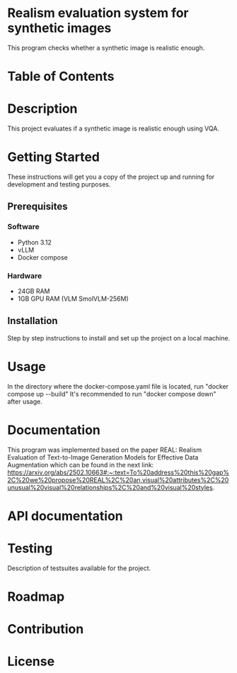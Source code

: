 # Realism evaluation system for synthetic images
This program checks whether a synthetic image is realistic enough.

# Table of Contents


# Description
This project evaluates if a synthetic image is realistic enough using VQA.

# Getting Started
These instructions will get you a copy of the project up and running for development and testing purposes.

## Prerequisites

### Software
- Python 3.12
- vLLM
- Docker compose

### Hardware
- 24GB RAM
- 1GB GPU RAM (VLM SmolVLM-256M)

## Installation
Step by step instructions to install and set up the project on a local machine.

# Usage
In the directory where the docker-compose.yaml file is located, run "docker compose up --build"
It's recommended to run "docker compose down" after usage.

# Documentation
This program was implemented based on the paper REAL: Realism Evaluation of Text-to-Image Generation Models for Effective Data Augmentation which can be found in the next link: https://arxiv.org/abs/2502.10663#:~:text=To%20address%20this%20gap%2C%20we%20propose%20REAL%2C%20an,visual%20attributes%2C%20unusual%20visual%20relationships%2C%20and%20visual%20styles. 

# API documentation


# Testing
Description of testsuites available for the project.

# Roadmap


# Contribution


# License
